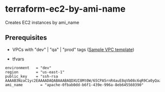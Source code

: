 # terraform-ec2-by-ami-name
Creates EC2 instances by ami_name

## Prerequisites
- VPCs with "dev" | "qa" | "prod" tags ([Sample VPC template](https://github.com/ikambarov/terraform-vpc))

- tfvars
```
environment   = "dev"	
region        = "us-east-1"	
public_key    = "ssh-rsa AAAAB3NzaC1yc2EAAAADAQABAAABAQDXUI8Mt0W/65CPA5rnR4auE8qVb08c6qR9Ca0yQaz9xM6EuShYX8jmktYbrdCIkZTMXbRF58CkWID/NHjYX4ZWZHwLi5uf2RfQegF67+kv6yJ2cgG4AsxUmWqlznxvm9615r8tpzBkKgsya58H+4aPRKqLJmhRm3ZZCa7t2HE7S+RR7fq+WtaQ3BMaKog9AVfHSEP8Gp4Ho7WUv5YlLXu5hlYC+m2oxrSCqXRFIhDtDuyphkzS93gDy8EVBkWnJFkoXT2LbVydcJaNCpEdjB1YFEEc1kMOXCAZ0w5N8PiWgdlY0lPeRXdH1RLX+WCM5FVOT9ujrq8PTQSYIkl2pek3"	
ami_name        = "apache-0fbab0dd-b6f1-439e-996a-8eb645560390"
```
